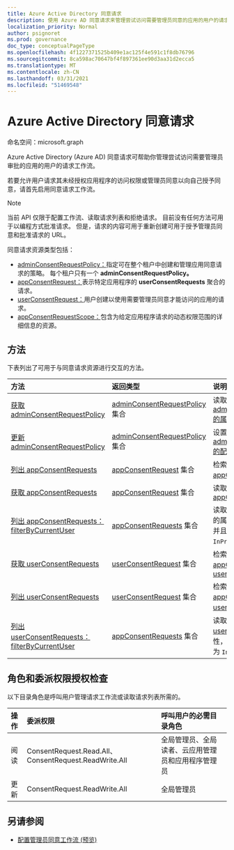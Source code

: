 ```yaml
---
title: Azure Active Directory 同意请求
description: 使用 Azure AD 同意请求来管理尝试访问需要管理员同意的应用的用户的请求工作流。
localization_priority: Normal
author: psignoret
ms.prod: governance
doc_type: conceptualPageType
ms.openlocfilehash: 4f1227371525b409e1ac125f4e591c1f8db76796
ms.sourcegitcommit: 8ca598ac70647bf4f897361ee90d3aa31d2ecca5
ms.translationtype: MT
ms.contentlocale: zh-CN
ms.lasthandoff: 03/31/2021
ms.locfileid: "51469548"
---
```

# <a name="azure-active-directory-consent-requests"></a>Azure Active Directory 同意请求

命名空间：microsoft.graph

Azure Active Directory (Azure AD) 同意请求可帮助你管理尝试访问需要管理员审批的应用的用户的请求工作流。

若要允许用户请求其未经授权应用程序的访问权限或管理员同意以向自己授予同意，请首先启用同意请求工作流。 

>[!NOTE]
>当前 API 仅限于配置工作流、读取请求列表和拒绝请求。 目前没有任何方法可用于以编程方式批准请求。 但是，请求的内容可用于重新创建可用于授予管理员同意和批准请求的 URL。

同意请求资源类型包括：

* [adminConsentRequestPolicy：](../resources/adminconsentrequestpolicy.md)指定可在整个租户中创建和管理应用同意请求的策略。 每个租户只有一个 **adminConsentRequestPolicy。**
* [appConsentRequest：](../resources/appconsentrequest.md)表示特定应用程序的 **userConsentRequests** 聚合的请求。
* [userConsentRequest：](../resources/userconsentrequest.md)用户创建以使用需要管理员同意才能访问的应用的请求。
* [appConsentRequestScope：](../resources/appconsentrequestscope.md)包含为给定应用程序请求的动态权限范围的详细信息的资源。  

## <a name="methods"></a>方法

下表列出了可用于与同意请求资源进行交互的方法。

| 方法           | 返回类型    |说明|
|:---------------|:--------|:----------|
|[获取 adminConsentRequestPolicy](../api/adminconsentrequestpolicy-get.md) | [adminConsentRequestPolicy](adminconsentrequestpolicy.md) 集合 | 读取 [adminConsentRequestPolicy 的属性](adminconsentrequestpolicy.md) |
|[更新 adminConsentRequestPolicy](../api/adminconsentrequestpolicy-update.md) | [adminConsentRequestPolicy](adminconsentrequestpolicy.md) 集合 | 设置 [adminConsentRequestPolicy 的配置](adminconsentrequestpolicy.md) |
|[列出 appConsentRequests ](../api/appconsentrequest-list.md) | [appConsentRequest](appconsentrequest.md) 集合 | 检索所有 [appConsentRequests 的列表](appconsentrequest.md) |
|[获取 appConsentRequests ](../api/appconsentrequest-get.md) | [appConsentRequest](appconsentrequest.md) 集合 | 读取给定的 [appConsentRequest](appconsentrequest.md) |
|[列出 appConsentRequests：filterByCurrentUser](../api/appconsentrequest-filterByCurrentUser.md) | [appConsentRequests](../resources/appconsentrequest.md) 集合 | 读取 [appConsentRequests](../resources/appconsentrequest.md) 的属性，当前用户是审阅者，并且用户同意请求的状态为 `InProgress` 。 |
|[获取 userConsentRequests ](../api/userconsentrequest-get.md) | [userConsentRequest](userconsentrequest.md) 集合 | 检索给定[appConsentRequest 的给定 userConsentRequests](userconsentrequest.md) [](appconsentrequest.md) |
|[列出 userConsentRequests ](../api/userconsentrequest-list.md) | [userConsentRequest](userconsentrequest.md) 集合 | 检索给定 [appConsentRequest 的 all userConsentRequests](userconsentrequest.md) [列表](appconsentrequest.md) |
|[列出 userConsentRequests：filterByCurrentUser](../api/userconsentrequest-filterByCurrentUser.md) | [appConsentRequests](../resources/userconsentrequest.md) 集合 | 读取当前用户是审阅者的 [userConsentRequests](../resources/userconsentrequest.md) 的属性，并且用户同意请求的状态为 `InProgress` 。 |

## <a name="role-and-delegated-permission-authorization-checks"></a>角色和委派权限授权检查

以下目录角色是呼叫用户管理请求工作流或读取请求列表所需的。

| 操作 | 委派权限 | 呼叫用户的必需目录角色 |
|:------------------|:------------|:--------------------------------------------|
| 阅读 | ConsentRequest.Read.All、ConsentRequest.ReadWrite.All | 全局管理员、全局读者、云应用管理员和应用程序管理员 |
| 更新 | ConsentRequest.ReadWrite.All |全局管理员 |

## <a name="see-also"></a>另请参阅

- [配置管理员同意工作流 (预览) ](/azure/active-directory/manage-apps/configure-admin-consent-workflow?preserve-view=true)


<!--
{
  "type": "#page.annotation",
  "description": "Service root",
  "keywords": "",
  "section": "documentation",
  "tocPath": "",
  "suppressions": []
}
-->
